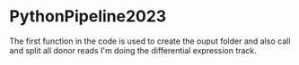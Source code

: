 # PythonPipeline2023
The first function in the code is used to create the ouput folder and also call and split all donor reads
I'm doing the differential expression track.

